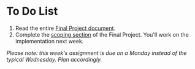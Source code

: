 # To Do List

1. Read the entire [Final Project document](https://github.com/cop1000/final-project#final-project-for-cop-1000).
1. Complete the [scoping section](https://github.com/cop1000/final-project#scoping) of the Final Project. You'll work on the implementation next week.

*Please note: this week's assignment is due on a Monday instead of the typical Wednesday. Plan accordingly.*
